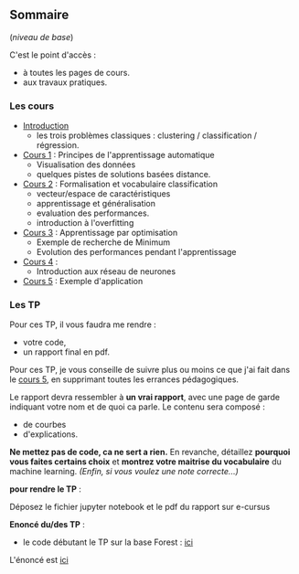 ## Sommaire
(*niveau de base*)

C'est le point d'accès :
- à toutes les pages de cours.
- aux travaux pratiques.

### Les cours

- [Introduction](00_intro.md)
  - les trois problèmes classiques : clustering / classification /
  régression.
- [Cours 1](01_cours1.md) : Principes de l'apprentissage automatique
  - Visualisation des données
  - quelques pistes de solutions basées distance.
- [Cours 2](02_cours2.md) : Formalisation et vocabulaire classification
  - vecteur/espace de caractéristiques
  - apprentissage et généralisation
  - evaluation des performances.
  - introduction à l'overfitting
- [Cours 3](03_cours3.md) : Apprentissage par optimisation
  - Exemple de recherche de Minimum
  - Evolution des performances pendant l'apprentissage
- [Cours 4](04_cours4.md) :
  - Introduction aux réseau de neurones
- [Cours 5](05_cours5.md) : Exemple d'application


### Les TP

Pour ces TP, il vous faudra me rendre :
- votre code,
- un rapport final en pdf.

Pour ces TP, je vous conseille de suivre plus ou moins ce que j'ai fait dans le [cours 5](05_cours5.md), en supprimant toutes les errances pédagogiques.

Le rapport devra ressembler à **un vrai rapport**, avec une page de garde
indiquant votre nom et de quoi ca parle. Le contenu sera composé :
- de courbes
- d'explications.

**Ne mettez pas de code, ca ne sert a rien.** En revanche, détaillez **pourquoi vous faites certains choix** et **montrez votre maitrise du vocabulaire** du machine learning. *(Enfin, si vous voulez une note correcte...)*

**pour rendre le TP** :

Déposez le fichier jupyter notebook et le pdf du rapport sur e-cursus


**Enoncé du/des TP** :

- le code débutant le TP sur la base Forest : [ici](https://colab.research.google.com/drive/1fsJkK7qbAZ9_tUHKXgOsqlZtxA1YRgrt?usp=sharing)

L'énoncé est [ici](TP/TP1.md)

<!-- - Le [TP sur la base IRIS](TP/tpIris.md) -->
